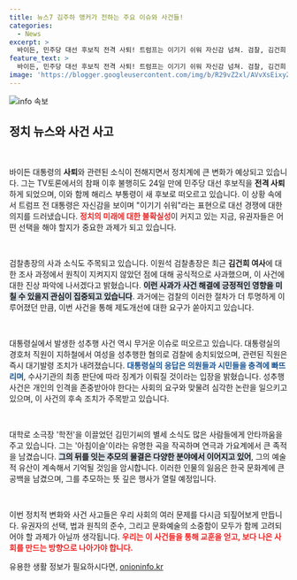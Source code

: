 ```yaml
---
title: 뉴스7 김주하 앵커가 전하는 주요 이슈와 사건들!
categories:
  - News
excerpt: >
  바이든, 민주당 대선 후보직 전격 사퇴! 트럼프는 이기기 쉬워 자신감 넘쳐. 검찰, 김건희 여사 조사 논란에 사과. 대통령실 경호처 직원 성추행 혐의로 송치. 아침이슬 김민기 별세, 문화계 한 조 mourns.
feature_text: >
  바이든, 민주당 대선 후보직 전격 사퇴! 트럼프는 이기기 쉬워 자신감 넘쳐. 검찰, 김건희 여사 조사 논란에 사과. 대통령실 경호처 직원 성추행 혐의로 송치. 아침이슬 김민기 별세, 문화계 한 조 mourns.
image: 'https://blogger.googleusercontent.com/img/b/R29vZ2xl/AVvXsEixyZcFfHzMRdzZMjFBmAUKJYCLCGyLL1o632UiGVXcaFdKo_bkvkuCioo0uUKlGfBVcT3P84aROyZIXSBEx3Aw5nCQ3pTgDom1WDC4m8eifvWiAmWEEVb4x6G_l8C0QH225ldMjyaFvpxGEBGNO37VmDTDMHGhJPq73UglMfDca1-0aw/s1600/blogspot.png'
---
```


<p><img src="https://blogger.googleusercontent.com/img/b/R29vZ2xl/AVvXsEixyZcFfHzMRdzZMjFBmAUKJYCLCGyLL1o632UiGVXcaFdKo_bkvkuCioo0uUKlGfBVcT3P84aROyZIXSBEx3Aw5nCQ3pTgDom1WDC4m8eifvWiAmWEEVb4x6G_l8C0QH225ldMjyaFvpxGEBGNO37VmDTDMHGhJPq73UglMfDca1-0aw/s1600/blogspot.png" alt="info 속보" /></p>

<h2 data-ke-size="size26">정치 뉴스와 사건 사고</h2>

<p data-ke-size="size16">&nbsp;</p>

<p>바이든 대통령의 <b>사퇴</b>와 관련된 소식이 전해지면서 정치계에 큰 변화가 예상되고 있습니다. 그는 TV토론에서의 참패 이후 불행히도 24일 만에 민주당 대선 후보직을 <b>전격 사퇴</b>하게 되었으며, 이와 함께 해리스 부통령이 새 후보로 떠오르고 있습니다. 이 상황 속에서 트럼프 전 대통령은 자신감을 보이며 "이기기 쉬워"라는 표현으로 대선 경쟁에 대한 의지를 드러냈습니다. <b><span style="color: #ee2323;">정치의 미래에 대한 불확실성</span></b>이 커지고 있는 지금, 유권자들은 어떤 선택을 해야 할지가 중요한 과제가 되고 있습니다.</p>

<p data-ke-size="size16">&nbsp;</p>

<p>검찰총장의 사과 소식도 주목되고 있습니다. 이원석 검찰총장은 최근 <b>김건희 여사</b>에 대한 조사 과정에서 원칙이 지켜지지 않았던 점에 대해 공식적으로 사과했으며, 이 사건에 대한 진상 파악에 나서겠다고 밝혔습니다. <b><span style="background-color: #21538527;">이런 사과가 사건 해결에 긍정적인 영향을 미칠 수 있을지 관심이 집중되고 있습니다</span></b>. 과거에는 검찰의 이러한 절차가 더 투명하게 이루어졌던 만큼, 이번 사건을 통해 제도개선에 대한 요구가 쏟아지고 있습니다.</p>

<p data-ke-size="size16">&nbsp;</p>

<p>대통령실에서 발생한 성추행 사건 역시 무거운 이슈로 떠오르고 있습니다. 대통령실의 경호처 직원이 지하철에서 여성을 성추행한 혐의로 검찰에 송치되었으며, 관련된 직원은 즉시 대기발령 조치가 내려졌습니다. <b><span style="color: #1a5490;">대통령실의 응답은 의원들과 시민들을 충격에 빠뜨리며</span></b>, 수사기관의 최종 판단에 따라 징계가 이뤄질 것이라는 입장을 밝혔습니다. 성추행 사건은 개인의 인격을 존중받아야 한다는 사회의 요구와 맞물려 심각한 논란을 일으키고 있으며, 이 사건의 후속 조치가 주목받고 있습니다.</p>

<p data-ke-size="size16">&nbsp;</p>

<p>대학로 소극장 '학전'을 이끌었던 김민기씨의 별세 소식도 많은 사람들에게 안타까움을 주고 있습니다. 그는 '아침이슬'이라는 유명한 곡을 작곡하며 연극과 가요계에서 큰 족적을 남겼습니다. <b><span style="background-color: #21538527;">그의 뒤를 잇는 추모의 물결은 다양한 분야에서 이어지고 있어</span></b>, 그의 예술적 유산이 계속해서 기억될 것임을 암시합니다. 이러한 인물의 잃음은 한국 문화계에 큰 공백을 남겼으며, 그를 추모하는 뜻 깊은 행사가 열릴 예정입니다.</p>

<p data-ke-size="size16">&nbsp;</p>

<p>이번 정치적 변화와 사건 사고들은 우리 사회의 여러 문제를 다시금 되짚어보게 만듭니다. 유권자의 선택, 법과 원칙의 준수, 그리고 문화예술의 소중함이 모두가 함께 고려되어야 할 과제가 아닐까 생각됩니다. <b><span style="color: #ee2323;">우리는 이 사건들을 통해 교훈을 얻고, 보다 나은 사회를 만드는 방향으로 나아가야 합니다.</span></b></p>
유용한 생활 정보가 필요하시다면, <a href="https://onioninfo.kr" rel="dofollow">onioninfo.kr</a>



